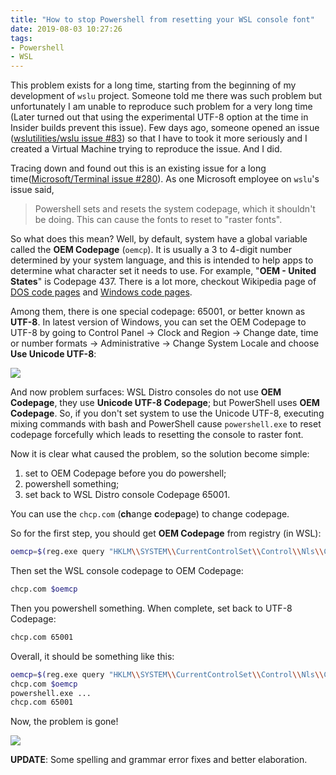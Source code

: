 ```yaml
---
title: "How to stop Powershell from resetting your WSL console font"
date: 2019-08-03 10:27:26
tags:
- Powershell
- WSL
---
```

This problem exists for a long time, starting from the beginning of my development of `wslu` project. Someone told me there was such problem but unfortunately I am unable to reproduce such problem for a very long time (Later turned out that using the experimental UTF-8 option at the time in Insider builds prevent this issue). Few days ago, someone opened an issue ([wslutilities/wslu issue #83](https://github.com/wslutilities/wslu/issues/83)) so that I have to took it more seriously and I created a Virtual Machine trying to reproduce the issue. And I did.

Tracing down and found out this is an existing issue for a long time([Microsoft/Terminal issue #280](https://github.com/microsoft/terminal/issues/280)). As one Microsoft employee on `wslu`'s issue said,

> Powershell sets and resets the system codepage, which it shouldn't be doing. This can cause the fonts to reset to "raster fonts". 

So what does this mean? Well, by default, system have a global variable called the **OEM Codepage** (`oemcp`). It is usually a 3 to 4-digit number determined by your system language, and this is intended to help apps to determine what character set it needs to use. For example, "**OEM - United States**" is Codepage 437. There is a lot more, checkout Wikipedia page of [DOS code pages](https://en.wikipedia.org/wiki/Category:DOS_code_pages) and [Windows code pages](https://en.wikipedia.org/wiki/Windows_code_page). 

Among them, there is one special codepage: 65001, or better known as **UTF-8**. In latest version of Windows, you can set the OEM Codepage to UTF-8 by going to Control Panel -> Clock and Region -> Change date, time or number formats -> Administrative -> Change System Locale and choose **Use Unicode UTF-8**:

![](https://cdn.patrickwu.space/posts/dev/ps-raster/1.png)

And now problem surfaces: WSL Distro consoles do not use **OEM Codepage**, they use **Unicode UTF-8 Codepage**; but PowerShell uses **OEM Codepage**. So, if you don't set system to use the Unicode UTF-8, executing mixing commands with bash and PowerShell cause `powershell.exe` to reset codepage forcefully which leads to resetting the console to raster font. 

Now it is clear what caused the problem, so the solution become simple:

1. set to OEM Codepage before you do powershell;
2. powershell something;
3. set back to WSL Distro console Codepage 65001.

You can use the `chcp.com` (**ch**ange **c**ode**p**age) to change codepage.

So for the first step, you should get **OEM Codepage** from registry (in WSL):

```bash
oemcp=$(reg.exe query "HKLM\\SYSTEM\\CurrentControlSet\\Control\\Nls\\CodePage" /v OEMCP 2>&1 | sed -n 3p | sed -e 's|\r||g' | grep -o '[[:digit:]]*')
```

Then set the WSL console codepage to OEM Codepage:

```bash
chcp.com $oemcp
```

Then you powershell something. When complete, set back to UTF-8 Codepage:

```bash
chcp.com 65001
```

Overall, it should be something like this:

```bash
oemcp=$(reg.exe query "HKLM\\SYSTEM\\CurrentControlSet\\Control\\Nls\\CodePage" /v OEMCP 2>&1 | sed -n 3p | sed -e 's|\r||g' | grep -o '[[:digit:]]*')
chcp.com $oemcp
powershell.exe ...
chcp.com 65001
```

Now, the problem is gone!

![](https://cdn.patrickwu.space/posts/dev/ps-raster/2.png)

**UPDATE**: Some spelling and grammar error fixes and better elaboration.